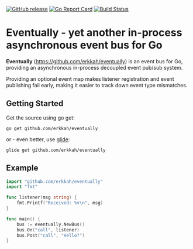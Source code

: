 [![GitHub release](https://img.shields.io/github/release/erkkah/eventually.svg)](https://github.com/erkkah/eventually/releases)
[![Go Report Card](https://goreportcard.com/badge/github.com/erkkah/eventually)](https://goreportcard.com/badge/github.com/erkkah/eventually)
[![Build Status](https://travis-ci.org/erkkah/eventually.svg?branch=master)](https://travis-ci.org/erkkah/eventually)

# Eventually - yet another in-process asynchronous event bus for Go

__Eventually__ (https://github.com/erkkah/eventually) is an event bus for Go, providing
an asynchronous in-process decoupled event pub/sub system.

Providing an optional event map makes listener registration and event publishing
fail early, making it easier to track down event type mismatches.

## Getting Started

Get the source using go get:

`go get github.com/erkkah/eventually`

or - even better, use [glide](https://glide.sh):

`glide get github.com/erkkah/eventually`

## Example

```go
import "github.com/erkkah/eventually"
import "fmt"

func listener(msg string) {
    fmt.Printf("Received: %v\n", msg)
}

func main() {
    bus := eventually.NewBus()
    bus.On("call", listener)
    bus.Post("call", "Hello?")
}
```
